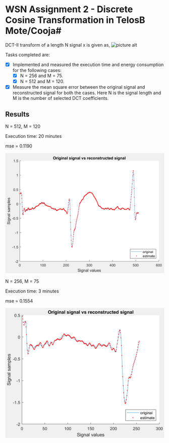 # WSN Assignment 2 - Discrete Cosine Transformation in TelosB Mote/Cooja#

DCT-II transform of a length N signal x is given as,
![picture alt](https://wikimedia.org/api/rest_v1/media/math/render/svg/dce6d60796ea026a5a7564418d130effde90d9cf "DCT II")

Tasks completed are:
- [x] Implemented and measured the execution time and energy consumption for the following cases:
     - [x] N = 256 and M = 75.
     - [x] N = 512 and M = 120.
- [x] Measure the mean square error between the original signal and reconstructed signal for both the cases.
Here N is the signal length and M is the number of selected DCT coefficients.

## Results

N = 512, M = 120

Execution time: 20 minutes

mse = 0.1190

![picture alt](N_512.png "DCT II")

N = 256, M = 75

Execution time: 3 minutes

mse = 0.1554

![picture alt](N_256.png "DCT II")
